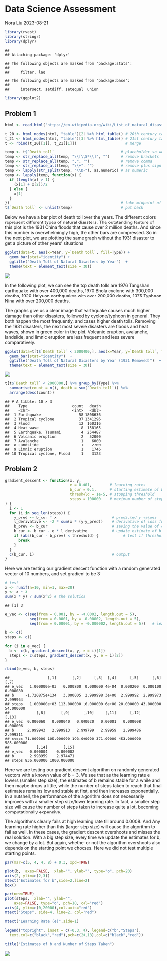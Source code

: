 Data Science Assessment
================
Nora Liu
2023-08-21

``` r
library(rvest)
library(stringr)
library(dplyr)
```

    ## 
    ## Attaching package: 'dplyr'

    ## The following objects are masked from 'package:stats':
    ## 
    ##     filter, lag

    ## The following objects are masked from 'package:base':
    ## 
    ##     intersect, setdiff, setequal, union

``` r
library(ggplot2)
```

## Problem 1

``` r
html <- read_html("https://en.wikipedia.org/wiki/List_of_natural_disasters_by_death_toll") # read in
```

``` r
t_20 <- html_nodes(html, "table")[2] %>% html_table() # 20th century table
t_21 <- html_nodes(html, "table")[3] %>% html_table() # 21st century table
t <- rbind(t_20[[1]], t_21[[1]])                      # merge
```

``` r
temp <- t$`Death toll`                              # placeholder so we do not directly work on t
temp <- str_replace_all(temp, "\\[\\S*\\]", "")     # remove brackets
temp <- str_replace_all(temp, ",", "")              # remove comma
temp <- str_replace_all(temp, "\\+", "")            # remove plus sign
temp <- lapply(str_split(temp, "\\D+"), as.numeric) # as numeric
temp <- lapply(temp, function(x) {
  if (length(x) > 1) {
    (x[1] + x[2])/2
  } else {
    x[1]
  }
})                                                  # take midpoint of two numbers
t$`Death toll` <- unlist(temp)                      # put back
```

Below we have a bar plot of death toll over the years. The different
colors represent different types of natural disasters. The outstanding
feature of this plot is the 1931 China floods that cause over 2 million
deaths. And since this number is overwhelmingly high, the other bars are
compressed. So in the next plot, we are plotting the same graph without
the 1931 disaster to get a picture of other years’ situations

``` r
ggplot(data=t, aes(x=Year, y=`Death toll`, fill=Type)) + 
  geom_bar(stat="identity") +
  ggtitle("Death Toll of Natural Disasters by Year")  + 
  theme(text = element_text(size = 20)) 
```

![](Figs/unnamed-chunk-5-1.png?raw=true)<!-- -->

In the following plot, we can see the top death tolls are 1976 Tangshan
earthquake with over 400,000 deaths, 1970 Bhola cyclone with 300,000
deaths, 1920 Haiyuan earthquakes with over 200,000 deaths, 1975 Typhoon
Nina with over 200,000 deaths.

The graphs give us a clear image that earthquake causes much higher
damage than other disasters, followed by cyclone/typhoon in general.
They both happen the most frequently, and cases higher death tolls.
Removing the 1931 disasters, the next most severe disasters are floods
and heat waves, shown in green color in the plot. Volcanic eruption,
avalanche, landslide, and limnic eruption are less frequent and less
severe comparatively.

``` r
ggplot(data=t[t$`Death toll` < 2000000,], aes(x=Year, y=`Death toll`, fill=Type)) + 
  geom_bar(stat="identity")  +
  ggtitle("Death Toll of Natural Disasters by Year (1931 Removed)")  + 
  theme(text = element_text(size = 20)) 
```

![](Figs/unnamed-chunk-7-1.png)<!-- -->


``` r
t[t$`Death toll` < 2000000,] %>% group_by(Type) %>% 
  summarise(count = n(), death = sum(`Death toll`)) %>%
  arrange(desc(count))
```

    ## # A tibble: 10 × 3
    ##    Type                    count   death
    ##    <chr>                   <int>   <dbl>
    ##  1 Earthquake                 58 1808636
    ##  2 Tropical cyclone           37 1341296
    ##  3 Flood                      12  160316
    ##  4 Heat wave                   8  158165
    ##  5 Earthquake, Tsunami         4  254487
    ##  6 Volcanic eruption           2   52000
    ##  7 Avalanche                   1    6000
    ##  8 Landslide                   1    2700
    ##  9 Limnic eruption             1    1746
    ## 10 Tropical cyclone, Flood     1    3123


## Problem 2

``` r
gradient_descent <- function(x, y, 
                             e = 0.001,        # learning rates
                             b_cur = 0.1,      # starting estimate of b
                             threshold = 1e-5, # stopping threshold
                             steps = 100000    # maximum number of steps in case of infinite loop
) {
  i <- 1
  for (i in seq_len(steps)) {
    y_pred <- b_cur * x                         # predicted y values
    l_derivative <- -2 * sum(x * (y-y_pred))    # derivative of loss function
    b_prev <- b_cur                             # saving the value of current b value
    b_cur <- b_cur - e * l_derivative           # update estimate of b with gradient descnet
    if (abs(b_cur - b_prev) < threshold) {           # test if threshold has been met
      break
    }
  }
  c(b_cur, i)                                   # output
}
```

Here we are testing our gradient descent function with a random generated vector of 10 numbers, and set gradient to be 3

``` r
# test
x <- runif(n=10, min=1, max=20)
y <- x * 3
sum(x * y) / sum(x^2) # the solution
```

    ## [1] 3

``` r
e_vec <- c(seq(from = 0.001, by = -0.0002, length.out = 5),
           seq(from = 0.0001, by = -0.00002, length.out = 5),
           seq(from = 0.00001, by = -0.000002, length.out = 5))   # learning rates

b <- c()
steps <- c()

for (i in e_vec) {
  b <- c(b, gradient_descent(x, y, e = i)[1])
  steps <- c(steps, gradient_descent(x, y, e = i)[2])
}

rbind(e_vec, b, steps)
```

    ##                 [,1]       [,2]      [,3]  [,4]      [,5]      [,6]      [,7]
    ## e_vec   1.000000e-03   0.000800  0.000600 4e-04  0.000200  0.000100  0.000080
    ## b     -1.720875e+134   3.000005  2.999998 3e+00  2.999992  2.999973  2.999964
    ## steps   1.000000e+03 113.000000 16.000000 6e+00 20.000000 43.000000 54.000000
    ##            [,8]       [,9]      [,10]     [,11]      [,12]      [,13]
    ## e_vec  0.000060   0.000040   0.000020   0.00001   0.000008   0.000006
    ## b      2.999943   2.999913   2.999799   2.99959   2.999486   2.999311
    ## steps 71.000000 105.000000 198.000000 371.00000 453.000000 585.000000
    ##            [,14]       [,15]
    ## e_vec   0.000004    0.000002
    ## b       2.998959    2.974471
    ## steps 836.000000 1000.000000

Here we are testing our gradient descent algorithm on randomly generated vectors with a known value of b = 3. We see that as the learning rate e lowers (smaller step size), the estimates of b remains stable for a while and then maybe drops a little, while the number of steps taken to reach that final estimates  remains low and stable at first, and then increases exponentially. In a nutshell, the performance of the algorithm does not necessarily improves with a smaller step size/lower learning rate. In fact, a smaller step size will cause the number of steps taken to increase quite a lot, becoming computationally expensive.

The algorithms clearly fails at high learning rate till around 0.0008. And Any learning rate higher than this (larger step size) will cause the algorithm to fail as well. In these cases, the gradient descent overshoots and misses the real solution. With a big step size, every time we update the estimates for b, we change by a lot. But again, whether or not the algorithm overshoots also depends on the starting point we chooses. Here we did not test multiple starting points.

``` r
par(mar=c(5, 4, 4, 8) + 0.3, xpd=TRUE)

plot(b,  axes=FALSE,  xlab="", ylab="", type="o", pch=20)
axis(2, ylim=c(2,3))
mtext("Estimates for b",side=2,line=2)
box()

par(new=TRUE)
plot(steps,  xlab="", ylab="",  
    axes=FALSE, type="o", pch=18, col="red")
axis(4, ylim=c(0,20000),col.axis="red")
mtext("Steps", side=4, line=2, col="red")

mtext("Learning Rate (e)",side=1)

legend("topright", inset = c(-0.3, 0), legend=c("b","Steps"),
  text.col=c("black","red"),pch=c(20,18),col=c("black","red"))

title("Estimates of b and Number of Steps Taken")
```

![](Figs/unnamed-chunk-13-1.png)<!-- -->
